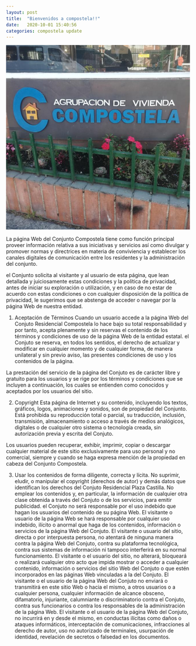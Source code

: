 ```yaml
---
layout: post
title:  "Bienvenidos a compostela!!"
date:   2020-10-01 15:40:56
categories: compostela update
---
```


![alt text](/images/imageconjunto.jpeg "Compostela")


La página Web del Conjunto Compostela tiene como función principal proveer información relativa a sus iniciativas y servicios así como divulgar y promover normas y directrices en materia de conviviencia y establecer los canales digitales de comunicación entre los residentes y la administración del conjunto.

el Conjunto solicita al visitante y al usuario de esta página, que lean detallada y juiciosamente estas condiciones y la política de privacidad, antes de iniciar su exploración o utilización, y en caso de no estar de acuerdo con estas condiciones o con cualquier disposición de la política de privacidad, le sugerimos que se abstenga de acceder o navegar por la página Web de nuestra entidad.

1. Aceptación de Términos
Cuando un usuario accede a la página Web del Conjuto Residencial Compostela lo hace bajo su total responsabilidad y por tanto, acepta plenamente y sin reservas el contenido de los términos y condiciones de uso de la página Web de la entidad estatal. el Conjuto se reserva, en todos los sentidos, el derecho de actualizar y modificar en cualquier momento y de cualquier forma, de manera unilateral y sin previo aviso, las presentes condiciones de uso y los contenidos de la página.

La prestación del servicio de la página del Conjuto es de carácter libre y gratuito para los usuarios y se rige por los términos y condiciones que se incluyen a continuación, los cuales se entienden como conocidos y aceptados por los usuarios del sitio.

2. Copyright
Esta página de Internet y su contenido, incluyendo los textos, gráficos, logos, animaciones y sonidos, son de propiedad del Conjunto. Está prohibida su reproducción total o parcial, su traducción, inclusión, transmisión, almacenamiento o acceso a través de medios analógicos, digitales o de cualquier otro sistema o tecnología creada, sin autorización previa y escrita del Conjuto.

Los usuarios pueden recuperar, exhibir, imprimir, copiar o descargar cualquier material de este sitio exclusivamente para uso personal y no comercial, siempre y cuando se haga expresa mención de la propiedad en cabeza del Conjunto Compostela.

3. Usar los contenidos de forma diligente, correcta y lícita.
No suprimir, eludir, o manipular el copyright (derechos de autor) y demás datos que identifican los derechos del Conjuto Residencial Plaza Castilla.
No emplear los contenidos y, en particular, la información de cualquier otra clase obtenida a través del Conjuto o de los servicios, para emitir publicidad.
el Conjuto no será responsable por el uso indebido que hagan los usuarios del contenido de su página Web.
El visitante o usuario de la página Web se hará responsable por cualquier uso indebido, ilícito o anormal que haga de los contenidos, información o servicios de la página Web del Conjuto. El visitante o usuario del sitio, directa o por interpuesta persona, no atentará de ninguna manera contra la página Web del Conjuto, contra su plataforma tecnológica, contra sus sistemas de información ni tampoco interferirá en su normal funcionamiento.
El visitante o el usuario del sitio, no alterará, bloqueará o realizará cualquier otro acto que impida mostrar o acceder a cualquier contenido, información o servicios del sitio Web del Conjuto o que estén incorporados en las páginas Web vinculadas a la del Conjuto.
El visitante o el usuario de la página Web del Conjuto no enviará o transmitirá en este sitio Web o hacia el mismo, a otros usuarios o a cualquier persona, cualquier información de alcance obsceno, difamatorio, injuriante, calumniante o discriminatorio contra el Conjuto, contra sus funcionarios o contra los responsables de la administración de la página Web.
El visitante o el usuario de la página Web del Conjuto, no incurrirá en y desde el mismo, en conductas ilícitas como daños o ataques informáticos, interceptación de comunicaciones, infracciones al derecho de autor, uso no autorizado de terminales, usurpación de identidad, revelación de secretos o falsedad en los documentos.